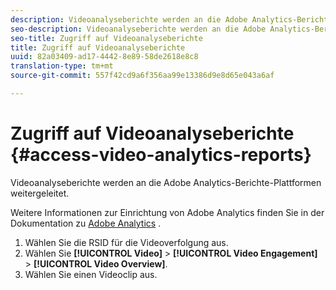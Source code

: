 ```yaml
---
description: Videoanalyseberichte werden an die Adobe Analytics-Berichte-Plattformen weitergeleitet.
seo-description: Videoanalyseberichte werden an die Adobe Analytics-Berichte-Plattformen weitergeleitet.
seo-title: Zugriff auf Videoanalyseberichte
title: Zugriff auf Videoanalyseberichte
uuid: 82a03409-ad17-4442-8e89-58de2618e8c8
translation-type: tm+mt
source-git-commit: 557f42cd9a6f356aa99e13386d9e8d65e043a6af

---
```



# Zugriff auf Videoanalyseberichte {#access-video-analytics-reports}

Videoanalyseberichte werden an die Adobe Analytics-Berichte-Plattformen weitergeleitet.

Weitere Informationen zur Einrichtung von Adobe Analytics finden Sie in der Dokumentation zu [Adobe Analytics](https://microsite.omniture.com/t2/help/en_US/reference/) .
1. Wählen Sie die RSID für die Videoverfolgung aus.
1. Wählen Sie **[!UICONTROL Video]** > **[!UICONTROL Video Engagement]** > **[!UICONTROL Video Overview]**.
1. Wählen Sie einen Videoclip aus.